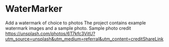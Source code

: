 # WaterMarker
Add a watermark of choice to photos
The project contains example watermark images and a sample photo. 
Sample photo credit https://unsplash.com/photos/6T7kfc3VitU?utm_source=unsplash&utm_medium=referral&utm_content=creditShareLink
